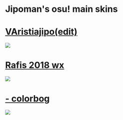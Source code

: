 # Jipoman's osu! main skins

# [VAristiajipo(edit)](https://drive.google.com/file/d/1gyzj9VSJla3aPPYhuP5aLmotxW6glrIY/view)
![](https://i.imgur.com/RugocGD.jpeg)

# [Rafis 2018 wx](https://drive.google.com/file/d/18q_YwsnU-NqNDMK6AQ6J9j-AW4Zg62SB/view)
![](https://i.imgur.com/h7JzkbJ.png)

# [- colorbog](https://drive.google.com/file/d/1f-o-8fx8eM3Sw56wCu2DsFhDU-xA-cnA/view)
![](https://i.imgur.com/5y2386u.png)
